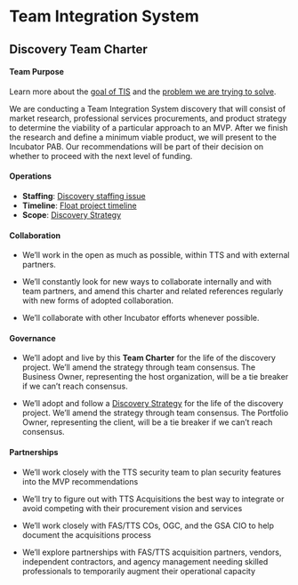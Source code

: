 # Team Integration System
## Discovery Team Charter


#### Team Purpose

Learn more about the [goal of TIS](https://github.com/18F/tis-discovery/blob/master/goal.md) and the [problem we are trying to solve](https://github.com/18F/tis-discovery/blob/master/problem.md).

We are conducting a Team Integration System discovery that will consist of market research, professional services procurements, and product strategy to determine the viability of a particular approach to an MVP.  After we finish the research and define a minimum viable product, we will present to the Incubator PAB.  Our recommendations will be part of their decision on whether to proceed with the next level of funding.

#### Operations

* **Staffing**: [Discovery staffing issue](https://github.com/18F/staffing-and-resources/issues/347)
* **Timeline**: [Float project timeline](https://18f.float.com/?project=P%26P+%2F+OPP+%2F+Team+Integration+System)
* **Scope**: [Discovery Strategy](https://github.com/18F/tis-discovery/blob/master/management/strategy.md)

#### Collaboration

* We’ll work in the open as much as possible, within TTS and with external partners.

* We’ll constantly look for new ways to collaborate internally and with team partners, and amend this charter and related references regularly with new forms of adopted collaboration.

* We’ll collaborate with other Incubator efforts whenever possible.

#### Governance

* We’ll adopt and live by this **Team Charter** for the life of the discovery project.  We’ll amend the strategy through team consensus.  The Business Owner, representing the host organization, will be a tie breaker if we can’t reach consensus.

* We’ll adopt and follow a [Discovery Strategy](https://github.com/18F/tis-discovery/blob/master/management/strategy.md) for the life of the discovery project.  We’ll amend the strategy through team consensus.  The Portfolio Owner, representing the client, will be a tie breaker if we can’t reach consensus.

#### Partnerships

* We’ll work closely with the TTS security team to plan security features into the MVP recommendations

* We’ll try to figure out with TTS Acquisitions the best way to integrate or avoid competing with their procurement vision and services

* We’ll work closely with FAS/TTS COs, OGC, and the GSA CIO to help document the acquisitions process

* We’ll explore partnerships with FAS/TTS acquisition partners, vendors, independent contractors, and agency management needing skilled professionals to temporarily augment their operational capacity
